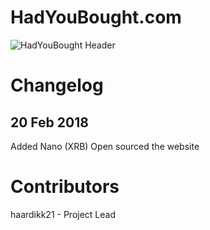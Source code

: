 # HadYouBought.com

![HadYouBought Header](https://i.imgur.com/aZBNeQq.png)

# Changelog
## 20 Feb 2018
Added Nano (XRB)
Open sourced the website

# Contributors
haardikk21 - Project Lead
